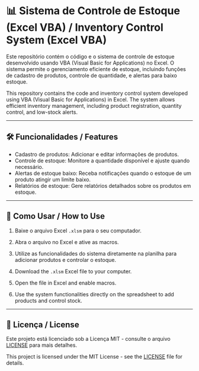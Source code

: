 # 📊 Sistema de Controle de Estoque (Excel VBA) / Inventory Control System (Excel VBA)

Este repositório contém o código e o sistema de controle de estoque desenvolvido usando VBA (Visual Basic for Applications) no Excel. O sistema permite o gerenciamento eficiente de estoque, incluindo funções de cadastro de produtos, controle de quantidade, e alertas para baixo estoque.

This repository contains the code and inventory control system developed using VBA (Visual Basic for Applications) in Excel. The system allows efficient inventory management, including product registration, quantity control, and low-stock alerts.

---

## 🛠️ Funcionalidades / Features

- Cadastro de produtos: Adicionar e editar informações de produtos.
- Controle de estoque: Monitore a quantidade disponível e ajuste quando necessário.
- Alertas de estoque baixo: Receba notificações quando o estoque de um produto atingir um limite baixo.
- Relatórios de estoque: Gere relatórios detalhados sobre os produtos em estoque.

---

## 📂 Como Usar / How to Use

1. Baixe o arquivo Excel `.xlsm` para o seu computador.
2. Abra o arquivo no Excel e ative as macros.
3. Utilize as funcionalidades do sistema diretamente na planilha para adicionar produtos e controlar o estoque.

1. Download the `.xlsm` Excel file to your computer.
2. Open the file in Excel and enable macros.
3. Use the system functionalities directly on the spreadsheet to add products and control stock.

---

## 📄 Licença / License

Este projeto está licenciado sob a Licença MIT - consulte o arquivo [LICENSE](LICENSE) para mais detalhes.

This project is licensed under the MIT License - see the [LICENSE](LICENSE) file for details.
